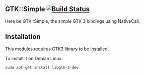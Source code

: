 ## GTK::Simple [![Build Status](https://travis-ci.org/perl6/gtk-simple.svg?branch=master)](https://travis-ci.org/perl6/gtk-simple)

Here be GTK::Simple, the simple GTK 3 bindings using NativeCall.

## Installation

This modules requires GTK3 library to be installed.

To install it on Debian Linux:
```
sudo apt-get install libgtk-3-dev
```
